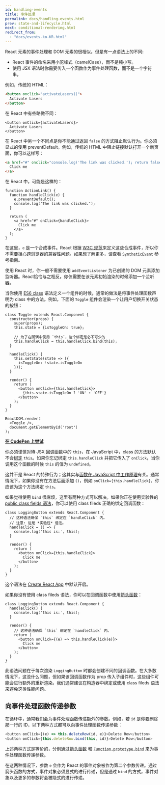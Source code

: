 ```yaml
---
id: handling-events
title: 事件处理
permalink: docs/handling-events.html
prev: state-and-lifecycle.html
next: conditional-rendering.html
redirect_from:
  - "docs/events-ko-KR.html"
---
```


React 元素的事件处理和 DOM 元素的很相似，但是有一点语法上的不同:

* React 事件的命名采用小驼峰式（camelCase），而不是纯小写。
* 使用 JSX 语法时你需要传入一个函数作为事件处理函数，而不是一个字符串。

例如，传统的 HTML：

```html
<button onclick="activateLasers()">
  Activate Lasers
</button>
```

在 React 中有些略微不同：

```js{1}
<button onClick={activateLasers}>
  Activate Lasers
</button>
```

在 React 中另一个不同点是你不能通过返回 `false` 的方式阻止默认行为。你必须显式的使用 preventDefault。例如，传统的 HTML 中阻止链接默认打开一个新页面，你可以这样写：

```html
<a href="#" onclick="console.log('The link was clicked.'); return false">
  Click me
</a>
```

在 React 中，可能是这样的：

```js{2-5,8}
function ActionLink() {
  function handleClick(e) {
    e.preventDefault();
    console.log('The link was clicked.');
  }

  return (
    <a href="#" onClick={handleClick}>
      Click me
    </a>
  );
}
```

在这里，`e` 是一个合成事件。React 根据 [W3C 规范](https://www.w3.org/TR/DOM-Level-3-Events/)来定义这些合成事件，所以你不需要担心跨浏览器的兼容性问题。如果想了解更多，请查看 [`SyntheticEvent`](/docs/events.html) 参考指南。

使用 React 时，你一般不需要使用 `addEventListener` 为已创建的 DOM 元素添加监听器。React恰恰与之相反，你仅需要在该元素初始渲染的时候添加一个监听器。

当你使用 [ES6 class](https://developer.mozilla.org/en/docs/Web/JavaScript/Reference/Classes) 语法定义一个组件的时候，通常的做法是将事件处理函数声明为 class 中的方法。例如，下面的 `Toggle` 组件会渲染一个让用户切换开关状态的按钮：

```js{6,7,10-14,18}
class Toggle extends React.Component {
  constructor(props) {
    super(props);
    this.state = {isToggleOn: true};

    // 为了在回调中使用 `this`，这个绑定是必不可少的
    this.handleClick = this.handleClick.bind(this);
  }

  handleClick() {
    this.setState(state => ({
      isToggleOn: !state.isToggleOn
    }));
  }

  render() {
    return (
      <button onClick={this.handleClick}>
        {this.state.isToggleOn ? 'ON' : 'OFF'}
      </button>
    );
  }
}

ReactDOM.render(
  <Toggle />,
  document.getElementById('root')
);
```

[**在 CodePen 上尝试**](http://codepen.io/gaearon/pen/xEmzGg?editors=0010)

你必须谨慎对待 JSX 回调函数中的 `this`，在 JavaScript 中，class 的方法默认不会[绑定](https://developer.mozilla.org/en/docs/Web/JavaScript/Reference/Global_objects/Function/bind) `this`。如果你忘记绑定 `this.handleClick` 并把它传入了 `onClick`，当你调用这个函数的时候 `this` 的值为 `undefined`。

这并不是 React 的特殊行为；这其实与[函数在 JavaScript 中工作原理](https://www.smashingmagazine.com/2014/01/understanding-javascript-function-prototype-bind/)有关。通常情况下，如果你没有在方法后面添加 `()`，例如 `onClick={this.handleClick}`，你应该为这个方法绑定 `this`。

如果觉得使用 `bind` 很麻烦，这里有两种方式可以解决。如果你正在使用实验性的 [public class fields 语法](https://babeljs.io/docs/plugins/transform-class-properties/)，你可以使用 class fileds 正确的绑定回调函数：

```js{2-6}
class LoggingButton extends React.Component {
  // 这种语法确保 `this` 绑定在 `handleClick` 内。
  // 注意: 这是 *实验性* 语法。
  handleClick = () => {
    console.log('this is:', this);
  }

  render() {
    return (
      <button onClick={this.handleClick}>
        Click me
      </button>
    );
  }
}
```

这个语法在 [Create React App](https://github.com/facebookincubator/create-react-app) 中默认开启。

如果你没有使用 class fileds 语法，你可以在回调函数中使用[箭头函数](https://developer.mozilla.org/en/docs/Web/JavaScript/Reference/Functions/Arrow_functions)：

```js{7-9}
class LoggingButton extends React.Component {
  handleClick() {
    console.log('this is:', this);
  }

  render() {
    // 这种语法确保 `this` 绑定在 `handleClick` 内。
    return (
      <button onClick={(e) => this.handleClick(e)}>
        Click me
      </button>
    );
  }
}
```

此语法问题在于每次渲染 `LoggingButton` 时都会创建不同的回调函数。在大多数情况下，这没什么问题，但如果该回调函数作为 prop 传入子组件时，这些组件可能会进行额外的重新渲染。我们通常建议在构造器中绑定或使用 class fileds 语法来避免这类性能问题。

## 向事件处理函数传递参数

在循环中，通常我们会为事件处理函数传递额外的参数。例如，若 `id` 是你要删除那一行的 ID，以下两种方式都可以向事件处理函数传递参数：

```js
<button onClick={(e) => this.deleteRow(id, e)}>Delete Row</button>
<button onClick={this.deleteRow.bind(this, id)}>Delete Row</button>
```

上述两种方式是等价的，分别通过[箭头函数](https://developer.mozilla.org/en-US/docs/Web/JavaScript/Reference/Functions/Arrow_functions) 和 [`Function.prototype.bind`](https://developer.mozilla.org/en-US/docs/Web/JavaScript/Reference/Global_objects/Function/bind) 来为事件处理函数传递参数。

在这两种情况下，参数 `e` 会作为 React 的事件对象被作为第二个参数传递。通过箭头函数的方式，事件对象必须显式的进行传递，但是通过 `bind` 的方式，事件对象以及更多的参数将会被隐式的进行传递。